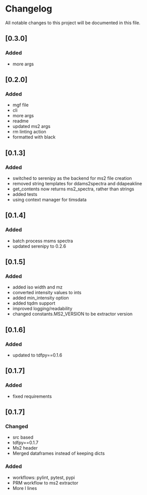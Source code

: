 # Changelog

All notable changes to this project will be documented in this file.

## [0.3.0]
### Added
- more args

## [0.2.0]
### Added
- mgf file
- cli
- more args
- readme
- updated ms2 args
- rm linting action
- formatted with black

## [0.1.3]
### Added
- switched to serenipy as the backend for ms2 file creation
- removed string templates for ddams2spectra and ddapeakline
- get_contents now returns ms2_spectra, rather than strings
- added tests
- using context manager for timsdata

## [0.1.4]
### Added
- batch process msms spectra
- updated serenipy to 0.2.6

## [0.1.5]
### Added
- added iso width and mz
- converted intensity values to ints
- added min_intensity option
- added tqdm support
- improved logging/readability
- changed constants.MS2_VERSION to be extractor version

## [0.1.6]
### Added
- updated to tdfpy==0.1.6 

## [0.1.7]
### Added
- fixed requirements

## [0.1.7]
### Changed
- src based
- tdfpy==0.1.7
- Ms2 header
- Merged dataframes instead of keeping dicts
### Added
- workflows: pylint, pytest, pypi
- PRM workflow to ms2 extractor
- More I lines 
